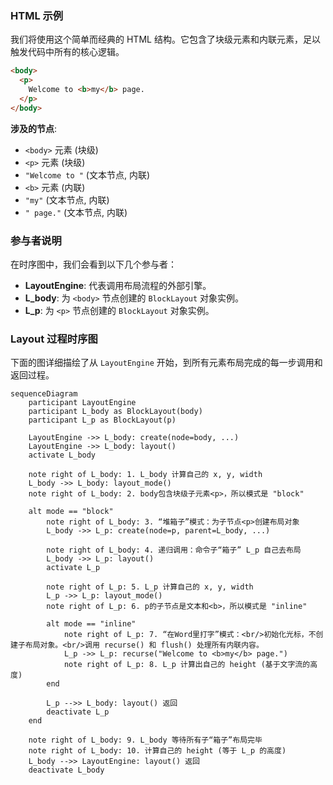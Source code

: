 

### HTML 示例

我们将使用这个简单而经典的 HTML 结构。它包含了块级元素和内联元素，足以触发代码中所有的核心逻辑。

```html
<body>
  <p>
    Welcome to <b>my</b> page.
  </p>
</body>
```

**涉及的节点**:

  * `<body>` 元素 (块级)
  * `<p>` 元素 (块级)
  * `"Welcome to "` (文本节点, 内联)
  * `<b>` 元素 (内联)
  * `"my"` (文本节点, 内联)
  * `" page."` (文本节点, 内联)

### 参与者说明

在时序图中，我们会看到以下几个参与者：

  * **LayoutEngine**: 代表调用布局流程的外部引擎。
  * **L\_body**: 为 `<body>` 节点创建的 `BlockLayout` 对象实例。
  * **L\_p**: 为 `<p>` 节点创建的 `BlockLayout` 对象实例。

### Layout 过程时序图

下面的图详细描绘了从 `LayoutEngine` 开始，到所有元素布局完成的每一步调用和返回过程。

```mermaid
sequenceDiagram
    participant LayoutEngine
    participant L_body as BlockLayout(body)
    participant L_p as BlockLayout(p)

    LayoutEngine ->> L_body: create(node=body, ...)
    LayoutEngine ->> L_body: layout()
    activate L_body
    
    note right of L_body: 1. L_body 计算自己的 x, y, width
    L_body ->> L_body: layout_mode()
    note right of L_body: 2. body包含块级子元素<p>，所以模式是 "block"

    alt mode == "block"
        note right of L_body: 3. “堆箱子”模式：为子节点<p>创建布局对象
        L_body ->> L_p: create(node=p, parent=L_body, ...)
        
        note right of L_body: 4. 递归调用：命令子“箱子” L_p 自己去布局
        L_body ->> L_p: layout()
        activate L_p

        note right of L_p: 5. L_p 计算自己的 x, y, width
        L_p ->> L_p: layout_mode()
        note right of L_p: 6. p的子节点是文本和<b>，所以模式是 "inline"
        
        alt mode == "inline"
            note right of L_p: 7. “在Word里打字”模式：<br/>初始化光标，不创建子布局对象。<br/>调用 recurse() 和 flush() 处理所有内联内容。
            L_p ->> L_p: recurse("Welcome to <b>my</b> page.")
            note right of L_p: 8. L_p 计算出自己的 height (基于文字流的高度)
        end
        
        L_p -->> L_body: layout() 返回
        deactivate L_p
    end
    
    note right of L_body: 9. L_body 等待所有子“箱子”布局完毕
    note right of L_body: 10. 计算自己的 height (等于 L_p 的高度)
    L_body -->> LayoutEngine: layout() 返回
    deactivate L_body
```


